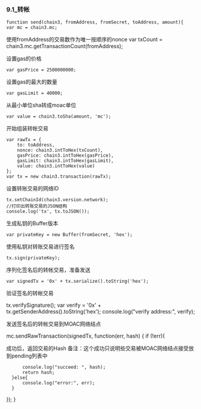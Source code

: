 ### 9.1_转帐



	function send(chain3, fromAddress, fromSecret, toAddress, amount){
  	var mc = chain3.mc;
使用fromAddress的交易数作为唯一按顺序的nonce
  	var txCount = chain3.mc.getTransactionCount(fromAddress);

设置gas的价格

  	var gasPrice = 2500000000;

设置gas的最大的数量

  	var gasLimit = 40000;

从最小单位sha转成moac单位

  	var value = chain3.toSha(amount, 'mc');


开始组装转帐交易

  	var rawTx = {
    	to: toAddress,
    	nonce: chain3.intToHex(txCount),
    	gasPrice: chain3.intToHex(gasPrice),
    	gasLimit: chain3.intToHex(gasLimit),
    	value: chain3.intToHex(value)
  	};
  	var tx = new chain3.transaction(rawTx);

设置转账交易的网络ID

  	tx.setChainId(chain3.version.network);
  	//打印出转账交易的JSON结构
  	console.log('tx', tx.toJSON());


生成私钥的Buffer版本

  	var privateKey = new Buffer(fromSecret, 'hex');

使用私钥对转账交易进行签名

  	tx.sign(privateKey);


序列化签名后的转帐交易，准备发送

  	var signedTx = '0x' + tx.serialize().toString('hex');

验证签名的转帐交易

  tx.verifySignature();
  var verify = '0x' + tx.getSenderAddress().toString('hex');
  console.log("verify address:", verify);

发送签名后的转帐交易到MOAC网络结点

  mc.sendRawTransaction(signedTx, function(err, hash) {
      if (!err){

成功后，返回交易的Hash
备注：这个成功只说明些交易被MOAC网络结点接受放到pending列表中

          console.log("succeed: ", hash);
          return hash;
      }else{
          console.log("error:", err);
      }
  });
}
